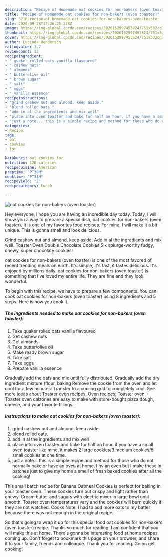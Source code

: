 ```yaml
---
description: "Recipe of Homemade oat cookies for non-bakers (oven toaster)"
title: "Recipe of Homemade oat cookies for non-bakers (oven toaster)"
slug: 3210-recipe-of-homemade-oat-cookies-for-non-bakers-oven-toaster
date: 2020-09-28T17:26:25.278Z
image: https://img-global.cpcdn.com/recipes/5026152997453824/751x532cq70/oat-cookies-for-non-bakers-oven-toaster-recipe-main-photo.jpg
thumbnail: https://img-global.cpcdn.com/recipes/5026152997453824/751x532cq70/oat-cookies-for-non-bakers-oven-toaster-recipe-main-photo.jpg
cover: https://img-global.cpcdn.com/recipes/5026152997453824/751x532cq70/oat-cookies-for-non-bakers-oven-toaster-recipe-main-photo.jpg
author: Lucinda Henderson
ratingvalue: 3.7
reviewcount: 12
recipeingredient:
- " quaker rolled oats vanilla flavoured"
- " cashew nuts"
- " almonds"
- " butterolive oil"
- " brown sugar"
- " salt"
- " eggs"
- " vanilla essence"
recipeinstructions:
- "grind cashew nut and almond. keep aside."
- "blend rolled oats."
- "add in al the ingredients and mix well"
- "place into oven toaster and bake for half an hour. if you have a small oven toaster like mine, it makes 2 large cookies/3 medium cookies/5 small cookies at one time."
- "just a note... this is a simple recipe and method for those who do not normally bake or have an oven at home. I hv an oven but I make these in batches just to give my home a smell of fresh baked cookies after all the cooking!"
categories:
- Recipe
tags:
- oat
- cookies
- for

katakunci: oat cookies for 
nutrition: 126 calories
recipecuisine: American
preptime: "PT30M"
cooktime: "PT31M"
recipeyield: "2"
recipecategory: Lunch

---
```



![oat cookies for non-bakers (oven toaster)](https://img-global.cpcdn.com/recipes/5026152997453824/751x532cq70/oat-cookies-for-non-bakers-oven-toaster-recipe-main-photo.jpg)

Hey everyone, I hope you are having an incredible day today. Today, I will show you a way to prepare a special dish, oat cookies for non-bakers (oven toaster). It is one of my favorites food recipes. For mine, I will make it a bit unique. This is gonna smell and look delicious.

Grind cashew nut and almond. keep aside. Add in al the ingredients and mix well. Toaster Oven Double Chocolate Cookies Six splurge-worthy fudgy, chewy, super chocolaty cookies!

oat cookies for non-bakers (oven toaster) is one of the most favored of recent trending meals on earth. It's simple, it's fast, it tastes delicious. It's enjoyed by millions daily. oat cookies for non-bakers (oven toaster) is something that I've loved my entire life. They are fine and they look wonderful.


To begin with this recipe, we have to prepare a few components. You can cook oat cookies for non-bakers (oven toaster) using 8 ingredients and 5 steps. Here is how you cook it.

<!--inarticleads1-->

##### The ingredients needed to make oat cookies for non-bakers (oven toaster):

1. Take  quaker rolled oats vanilla flavoured
1. Get  cashew nuts
1. Get  almonds
1. Take  butter/olive oil
1. Make ready  brown sugar
1. Take  salt
1. Take  eggs
1. Prepare  vanilla essence


Gradually add the oats and mix until fully distributed. Gradually add the dry ingredient mixture (flour, baking Remove the cookie from the oven and let cool for a few minutes. Transfer to a cooling grid to completely cool. See more ideas about Toaster oven recipes, Oven recipes, Toaster oven. · Toaster oven calzones are easy to make with store-bought pizza dough, cheese, and your favorite fillings. 

<!--inarticleads2-->

##### Instructions to make oat cookies for non-bakers (oven toaster):

1. grind cashew nut and almond. keep aside.
1. blend rolled oats.
1. add in al the ingredients and mix well
1. place into oven toaster and bake for half an hour. if you have a small oven toaster like mine, it makes 2 large cookies/3 medium cookies/5 small cookies at one time.
1. just a note... this is a simple recipe and method for those who do not normally bake or have an oven at home. I hv an oven but I make these in batches just to give my home a smell of fresh baked cookies after all the cooking!


This small batch recipe for Banana Oatmeal Cookies is perfect for baking in your toaster oven. These cookies turn out crispy and light rather than chewy. Cream butter and sugars with electric mixer in large bowl until smooth. Toaster oven temperatures vary and the cookies will burn quickly if they are not watched. Cooks Note: I had to add more oats to my batter because there was not enough in the original recipe. 

So that's going to wrap it up for this special food oat cookies for non-bakers (oven toaster) recipe. Thanks so much for reading. I am confident that you will make this at home. There's gonna be interesting food at home recipes coming up. Don't forget to bookmark this page on your browser, and share it to your family, friends and colleague. Thank you for reading. Go on get cooking!
